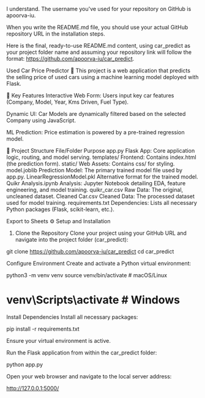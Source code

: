 I understand. The username you've used for your repository on GitHub is apoorva-iu.

When you write the README.md file, you should use your actual GitHub repository URL in the installation steps.

Here is the final, ready-to-use README.md content, using car_predict as your project folder name and assuming your repository link will follow the format: https://github.com/apoorva-iu/car_predict.

Used Car Price Predictor 🚗
This project is a web application that predicts the selling price of used cars using a machine learning model deployed with Flask.

🚀 Key Features
Interactive Web Form: Users input key car features (Company, Model, Year, Kms Driven, Fuel Type).

Dynamic UI: Car Models are dynamically filtered based on the selected Company using JavaScript.

ML Prediction: Price estimation is powered by a pre-trained regression model.

📂 Project Structure
File/Folder	Purpose
app.py	Flask App: Core application logic, routing, and model serving.
templates/	Frontend: Contains index.html (the prediction form).
static/	Web Assets: Contains css/ for styling.
model.joblib	Prediction Model: The primary trained model file used by app.py.
LinearRegressionModel.pkl	Alternative format for the trained model.
Quikr Analysis.ipynb	Analysis: Jupyter Notebook detailing EDA, feature engineering, and model training.
quikr_car.csv	Raw Data: The original, uncleaned dataset.
Cleaned Car.csv	Cleaned Data: The processed dataset used for model training.
requirements.txt	Dependencies: Lists all necessary Python packages (Flask, scikit-learn, etc.).

Export to Sheets
⚙️ Setup and Installation
1. Clone the Repository
Clone your project using your GitHub URL and navigate into the project folder (car_predict):

git clone https://github.com/apoorva-iu/car_predict
cd car_predict

Configure Environment
Create and activate a Python virtual environment:

python3 -m venv venv
source venv/bin/activate  # macOS/Linux
# venv\Scripts\activate   # Windows

Install Dependencies
Install all necessary packages:

pip install -r requirements.txt

Ensure your virtual environment is active.

Run the Flask application from within the car_predict folder:

python app.py

Open your web browser and navigate to the local server address:

http://127.0.0.1:5000/
